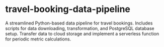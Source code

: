 # travel-booking-data-pipeline
A streamlined Python-based data pipeline for travel bookings. Includes scripts for data downloading, transformation, and PostgreSQL database setup. Transfer data to cloud storage and implement a serverless function for periodic metric calculations.
